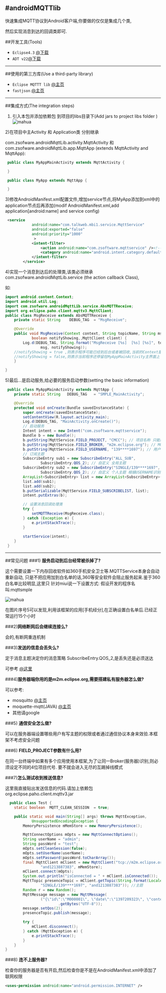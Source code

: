 #androidMQTTlib
------

快速集成MQTT协议到Android客户端,你要做的仅仅是集成几个类,

然后实现消息到达的回调类即可.

##开发工具(Tools)

* `Eclipse4.3` [@下载](http://eclipse.org)
* `ADT v22`[@下载](http://developer.android.com/tools/sdk/eclipse-adt.html)

------

##使用的第三方库(Use a third-party library)
* `Eclipse MQTTT lib` [@主页](http://www.eclipse.org/paho/)
* `fastjson` [@主页](http://code.alibabatech.com/wiki/display/FastJSON/Documentation)

------
##集成方式(The integration steps)
1) 引入本包并添加依赖包 到项目的libs目录下(Add jars to project libs folder )
![mahua](http://zhangjianying.github.io/androidMQTTlib/img/1.jpg)

2)在项目中主Activity 和 Application类 分别继承 

com.zsofware.androidMqttLib.activity.MqttActivity 和 com.zsofware.androidMqttLib.app.MqttApp (extends MqttActivity and  MqttApp):

```java
 public class MyAppMainActivity extends MqttActivity {

 }
```
```java
 public class MyApp extends MqttApp {

 }
```
3)修改AndroidManifest.xml配置文件,增加service节点,将MyApp添加到xml中的application节点后再添加(modif AndroidManifest.xml,add application[android:name] and service config)

```xml
 <service
            android:name="com.talkweb.mbi1.service.MqttService"
            android:exported="false"
            android:priority="1000"
             >
            <intent-filter>
                <action android:name="com.zsoftware.mqttservice" /><!--根据你需要定义该名称,该名称也是服务启动名称-->
                <category android:name="android.intent.category.default" />
            </intent-filter>
        </service>
```

4)实现一个消息到达后的处理类,该类必须继承com.zsofware.androidMqttLib.service (the action callback Class),

如:
```java
import android.content.Context;
import android.util.Log;
import com.zsofware.androidMqttLib.service.AbsMQTTReceive;
import org.eclipse.paho.client.mqttv3.MqttClient;
public class MsgReceive extends AbsMQTTReceive {
    private static String    DEBUG_TAG	= "MsgReceive";

	@Override
	public void MsgReceive(Context context, String topicName, String msg,
			boolean notifyShowing,,MqttClient client) {
		Log.d(DEBUG_TAG, String.format("MsgReceive [%s]  [%s] [%s]", topicName,
				msg, notifyShowing));
    //notifyShowing = true ,则表示程序可能已经到后台或者被回收,当前的Context是service
    //notifyShowing = false,则表示当前程序还停留在MyAppMainActivity主界面上
	}

}
```
5)最后...是启动服务,给必要的服务启动参数(setting the basic information)
```java
 public class MyAppMainActivity extends MqttApp {
    private static String	DEBUG_TAG	= "SMPLE_MainActivity";

	@Override
	protected void onCreate(Bundle savedInstanceState) {
		super.onCreate(savedInstanceState);
		setContentView(R.layout.activity_main);
		Log.d(DEBUG_TAG, "MainActivity.onCreate()");
		// 启动服务
		Intent intent = new Intent("com.zsoftware.mqttservice");
		Bundle b = new Bundle();
		b.putString(MqttService.FIELD_PROJECT, "CMCC"); // 项目名称 只能必须是4位唯一代码
		b.putString(MqttService.FIELD_BROKER, "m2m.eclipse.org"); // MQTT Server
		b.putString(MqttService.FIELD_USERNAME, "139****1697"); // 用户名
		// 订阅主题
		SubscribeEntry sub1 = new SubscribeEntry("ALL_SUB",
				SubscribeEntry.QOS_2); // 自定义 全局主题
		SubscribeEntry sub2 = new SubscribeEntry("SINGLE/139****1697",
				SubscribeEntry.QOS_2); // 自定义 个人主题 根据USERNAME识别
		ArrayList<SubscribeEntry> list = new ArrayList<SubscribeEntry>();
		list.add(sub1);
		list.add(sub2);
		b.putSerializable(MqttService.FIELD_SUBSCRIBELIST, list);
		intent.putExtras(b);

		// 设置消息回调处理类
		try {
			setMQTTReceive(MsgReceive.class);
		} catch (Exception e) {
			e.printStackTrace();
		}
		
		startService(intent);
	}
 }
```

------
##常见问题
###1) **服务启动到后台经常被杀掉了?**

   这个需要设置一下内存回收软件如360手机安全卫士等.MQTTService本身会自动重新自动,
   只是不把应用加到白名单的话,360等安全软件会阻止服务起来.鉴于360白名单比较明显,这里只
   针对miui说一下设置方式:
   假设开发的程序名叫:mqttsmple
   
   ![mahua](http://zhangjianying.github.io/androidMQTTlib/img/all213213.jpg.jpg)
   
   在图片序号5可以发现,利用该框架的应用[手机经分],在正确设置白名单后.已经正常运行15个小时




###2)**网络断网后会继续连接么?**

会的,有断网重连机制


###3)**发送的信息会丢失么?**
  
  定于消息主题决定你的消息策略 SubscribeEntry.QOS_2,是丢失还是必须送达
  
  可参考 [@这里](http://www.eclipse.org/paho/files/mqttdoc/Cclient/qos.html)


###4)**服务器端你用的是m2m.eclipse.org,需要搭建私有服务器怎么做?**
  
  可以参考:
    
* mosquitto [@主页](http://mosquitto.org/)
* moquette-mqtt(JAVA) [@主页](https://code.google.com/p/moquette-mqtt/)
* 其他请google


###5) **通信安全怎么做?**

可以在服务器端设置哪些用户有写主题的权限或者通过通信协议本身来效验.本框架不考虑安全问题
  
###6) **FIELD_PROJECT参数有什么用?**
 
 在同一台终端中如果有多个应用使用本框架,为了让同一Broker(服务器)识别,则必须设定不同的4位项目代号.
 要不就会进入无尽的互踢掉线模式
 
###7)**怎么测试收到推送信息?**
  
  这里我直接贴出发送信息的代码.请加上依赖包 org.eclipse.paho.client.mqttv3.jar
  
```java
  public class Test {
	static boolean	MQTT_CLEAN_SESSION	= true;

	public static void main(String[] args) throws MqttException,
			UnsupportedEncodingException {
		MemoryPersistence mMemStore = new MemoryPersistence();

		MqttConnectOptions mOpts = new MqttConnectOptions();
		String userName = "admin";
		String passWord = "test";
		mOpts.setCleanSession(false);
		mOpts.setUserName(userName);
		mOpts.setPassword(passWord.toCharArray());
		final MqttClient mClient = new MqttClient("tcp://m2m.eclipse.org:1883",
				"and1213887383", mMemStore);
		mClient.connect(mOpts);
		System.out.println("isConnected = " + mClient.isConnected());
		MqttTopic presenceTopic = mClient.getTopic(String.format(Locale.US,
				"SINGLE/139****1697", "and1213887383")); //主题
		Random r = new Random();
		MqttMessage message = new MqttMessage(
				("{\"id\":\"M000001\", \"date\":\"1397209323\", \"content\":\"预存营销-120元的10元流量套餐年包减免优惠(2013年“两节”促销)\"}")
						.getBytes("UTF-8"));
		message.setQos(2);
		presenceTopic.publish(message);

		try {
			mClient.disconnect();
		} catch (MqttException e) {
			e.printStackTrace();
		}
	}
}
```

###8) **连不上服务器?**

检查你的服务器是否有开启,然后检查你是不是在AndroidManifest.xml中添加了联网权限

```xml
<uses-permission android:name="android.permission.INTERNET" />
```